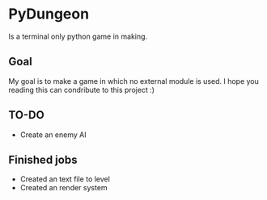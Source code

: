 # PyDungeon
Is a terminal only python game in making. 

## Goal
My goal is to make a game in which no external module is used. I hope you reading this can condribute to this project :)

## TO-DO
- Create an enemy AI

## Finished jobs
- Created an text file to level
- Created an render system
